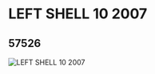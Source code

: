 # LEFT SHELL 10 2007
## 57526
![LEFT SHELL 10 2007](https://lc-www-live-s.legocdn.com/media/bricks/5/2/4506466.jpg)